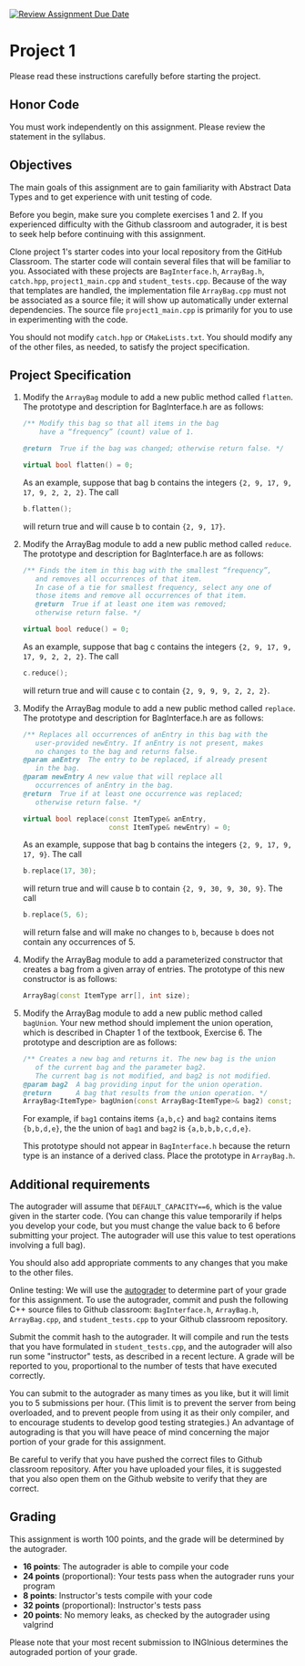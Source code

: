 [![Review Assignment Due Date](https://classroom.github.com/assets/deadline-readme-button-24ddc0f5d75046c5622901739e7c5dd533143b0c8e959d652212380cedb1ea36.svg)](https://classroom.github.com/a/Iqju0K0v)

# Project 1

Please read these instructions carefully before starting the project.

## Honor Code

You must work independently on this assignment. Please review the statement in
the syllabus.

## Objectives

The main goals of this assignment are to gain familiarity with Abstract Data
Types and to get experience with unit testing of code.

Before you begin, make sure you complete exercises 1 and 2. If you experienced
difficulty with the Github classroom and autograder, it is best to seek help
before continuing with this assignment.

Clone project 1's starter codes into your local repository from the GitHub Classroom.
The starter code  will contain several files that will be familiar to you.
Associated with these projects are
`BagInterface.h`,
`ArrayBag.h`,
`catch.hpp`,
`project1_main.cpp` and
`student_tests.cpp`.
Because of the way that templates are handled, the implementation file
`ArrayBag.cpp` must not be associated as a source file;
it will show up automatically under external dependencies.
The source file `project1_main.cpp` is primarily for you to use in
experimenting with the code.

You should not modify `catch.hpp` or `CMakeLists.txt`.
You should modify any of the other files, as needed, to satisfy the project
specification.

## Project Specification

1.  Modify the `ArrayBag` module to add a new public method called `flatten`.
    The prototype and description for BagInterface.h are as follows:

    ```c++
    /** Modify this bag so that all items in the bag
        have a “frequency” (count) value of 1.

    @return  True if the bag was changed; otherwise return false. */

    virtual bool flatten() = 0;
    ```

    As an example, suppose that bag b contains the integers
    `{2, 9, 17, 9, 17, 9, 2, 2, 2}`. The call

    ```c++
    b.flatten();
    ```

    will return true and will cause b to contain `{2, 9, 17}`.

2.  Modify the ArrayBag module to add a new public method called `reduce`.
    The prototype and description for BagInterface.h are as follows:

    ```c++
    /** Finds the item in this bag with the smallest “frequency”,
       and removes all occurrences of that item.
       In case of a tie for smallest frequency, select any one of
       those items and remove all occurrences of that item.
       @return  True if at least one item was removed;
       otherwise return false. */

    virtual bool reduce() = 0;
    ```

    As an example, suppose that bag c contains the integers
    `{2, 9, 17, 9, 17, 9, 2, 2, 2}`. The call

    ```c++
    c.reduce();
    ```

    will return true and will cause c to contain
    `{2, 9, 9, 9, 2, 2, 2}`.

3.  Modify the ArrayBag module to add a new public method called `replace`.
    The prototype and description for BagInterface.h are as follows:

    ```c++
    /** Replaces all occurrences of anEntry in this bag with the
       user-provided newEntry. If anEntry is not present, makes
       no changes to the bag and returns false.
    @param anEntry  The entry to be replaced, if already present
       in the bag.
    @param newEntry A new value that will replace all
       occurrences of anEntry in the bag.
    @return  True if at least one occurrence was replaced;
       otherwise return false. */

    virtual bool replace(const ItemType& anEntry,
                         const ItemType& newEntry) = 0;
    ```

    As an example, suppose that bag b contains the integers
    `{2, 9, 17, 9, 17, 9}`. The call

    ```c++
    b.replace(17, 30);
    ```

    will return true and will cause b to contain
    `{2, 9, 30, 9, 30, 9}`. The call

    ```c++
    b.replace(5, 6);
    ```

    will return false and will make no changes to `b`, because `b`
    does not contain any occurrences of 5.

4.  Modify the ArrayBag module to add a parameterized constructor that creates
    a bag from a given array of entries.
    The prototype of this new constructor is as follows:

    ```c++
    ArrayBag(const ItemType arr[], int size);
    ```

5.  Modify the ArrayBag module to add a new public method called `bagUnion`.
    Your new method should implement the union operation, which is described
    in Chapter 1 of the textbook, Exercise 6.
    The prototype and description are as follows:

    ```c++
    /** Creates a new bag and returns it. The new bag is the union
       of the current bag and the parameter bag2.
       The current bag is not modified, and bag2 is not modified.
    @param bag2  A bag providing input for the union operation.
    @return      A bag that results from the union operation. */
    ArrayBag<ItemType> bagUnion(const ArrayBag<ItemType>& bag2) const;
    ```

    For example, if `bag1` contains items `{a,b,c}` and `bag2` contains items
    `{b,b,d,e}`, the the union of `bag1` and `bag2` is
    `{a,b,b,b,c,d,e}`.

    This prototype should not appear in `BagInterface.h` because the return
    type is an instance of a derived class.
    Place the prototype in `ArrayBag.h`.


## Additional requirements

The autograder will assume that `DEFAULT_CAPACITY==6`,
which is the value given in the starter code.
(You can change this value temporarily if helps you develop your code, but you
must change the value back to 6 before submitting your project.
The autograder will use this value to test operations involving a full bag).

You should also add appropriate comments to any changes that you make to the
other files.

Online testing:  We will use the [autograder](https://grader.ece.vt.edu)
to determine
part of your grade for this assignment. To use the autograder, commit and push
the following C++ source files to Github classroom:
`BagInterface.h`,
`ArrayBag.h`,
`ArrayBag.cpp`, and
`student_tests.cpp` to your Github classroom
repository.

Submit the commit hash to the autograder.
It will compile and run the tests that you have
formulated in `student_tests.cpp`, and the autograder will also run some
"instructor" tests, as described in a recent lecture. A grade will be reported
to you, proportional to the number of tests that have executed correctly.

You can submit to the autograder as many times as you like, but it will limit
you to 5 submissions per hour. (This limit is to prevent the server from being
overloaded, and to prevent people from using it as their only compiler, and to
encourage students to develop good testing strategies.)  An advantage of
autograding is that you will have peace of mind concerning the major portion
of your grade for this assignment.

Be careful to verify that you have pushed the correct files to Github
classroom repository.  After you have uploaded your files, it is suggested
that you also open them on the Github website to verify that they are correct.

## Grading

This assignment is worth 100 points, and the grade will be determined by the autograder.

  * **16 points**: The autograder is able to compile your code
  * **24 points** (proportional): Your tests pass when the autograder runs your program
  * **8 points**: Instructor's tests compile with your code
  * **32 points** (proportional): Instructor's tests pass
  * **20 points**: No memory leaks, as checked by the autograder using valgrind

Please note that your most recent submission to INGInious determines the
autograded portion of your grade.


